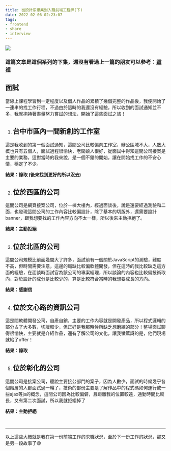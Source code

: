 ```yaml
---
title: 從設計系畢業到入職前端工程師(下)
date: 2022-02-06 02:23:07
tags:
- frontend
- share
- interview
---
```


![](cover.jpg)

### 這篇文章是這個系列的下集，還沒有看過上一篇的朋友可以參考：[這裡](/2022/02/06/3/)

## 面試

當線上課程學習到一定程度以及個人作品的累積了幾個完整的作品後，我便開始了一連串的找工作行程，不過由於這時的我還沒有經驗，所以收到的面試通知並不多，我就抱持著盡量努力嘗試的想法，開始了這些面試之旅！

<!-- more -->

1. ## **台中市區內一間新創的工作室**

這是我收到的第一個面試通知，這間公司比較偏向工作室，辦公區域不大，人數大概也只有五個人，面試過程很愉快，老闆娘人很好，從面試中得知這間公司接案是主要的業務，這對當時的我來說，是一個不錯的開始，讓在開始找工作的不安心情，穩定了不少。

**結果：錄取 (後來找到更好的所以沒去)**

2. ## **位於西區的公司**

這間公司是網頁接案公司，位於一棟大樓內，經過面談後，說是還要經過測驗和二面，也發現這間公司的工作內容比較偏設計，除了基本的切版外，還需要設計banner，跟我想要找的工作內容方向不太一樣，所以後來主動拒絕了。

**結果：主動拒絕**

3. ## **位於北區的公司**

這間公司規模比前面幾間大了許多，面試前有一個關於JavaScript的測驗，難度不高，但時間需要注意，這邊的職缺比較偏軟體開發，但在這時的我比較缺乏這方面的經驗，在面談時面試官為該公司的專案經理，所以談論的內容也比較偏技術取向，對於設計的成分是比較少的，算是比較符合當時的我想要成長的方向。

**結果：感謝信**

4. ## **位於文心路的資訊公司**

這是間軟體開發公司，自產自銷，主要的工作內容就是開發產品，所以程式邏輯的部分占了大多數，切版較少，但正好是我那時候所缺乏想磨練的部分！整場面試聊得很愉快，主要就是介紹作品，還有了解公司的文化，讓我蠻驚訝的是，他們現場就給了offer！

**結果：錄取**

5. ## **位於彰化的公司**

這間公司是接案公司，聽說主要接公部門的案子，因為人數少，面試的時候幾乎各個階層的人都面試過一輪了，技術的部份主要是了解作品中的程式碼如何運行或一些ajax等js的概念，這間公司因為比較偏僻，且距離我的位置較遠，通勤時間比較長，又有第二次面試，所以我就拒絕掉了

**結果：主動拒絕**

<br/>

***

以上這些大概就是我在第一份前端工作的求職狀況，至於下一份工作的狀況，那又是另一段故事了😅